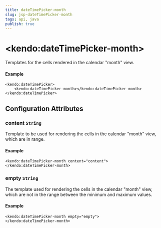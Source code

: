 ```yaml
---
title: dateTimePicker-month
slug: jsp-dateTimePicker-month
tags: api, java
publish: true
---
```


# \<kendo:dateTimePicker-month\>

Templates for the cells rendered in the calendar "month" view.

#### Example
    <kendo:dateTimePicker>
        <kendo:dateTimePicker-month></kendo:dateTimePicker-month>
    </kendo:dateTimePicker>

## Configuration Attributes

### content `String`

Template to be used for rendering the cells in the calendar "month" view, which are in range.

#### Example
    <kendo:dateTimePicker-month content="content">
    </kendo:dateTimePicker-month>

### empty `String`

The template used for rendering the cells in the calendar "month" view, which are not in the range between
the minimum and maximum values.

#### Example
    <kendo:dateTimePicker-month empty="empty">
    </kendo:dateTimePicker-month>

